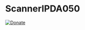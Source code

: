 # ScannerIPDA050
[![Donate](https://img.shields.io/badge/Donate-PayPal-green.svg)](cyber-apple-mac@hottmail.com)
